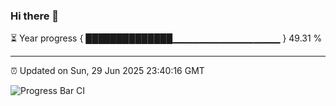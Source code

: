 ### Hi there 👋

⏳ Year progress { ██████████████▁▁▁▁▁▁▁▁▁▁▁▁▁▁▁▁ } 49.31 %

---

⏰ Updated on Sun, 29 Jun 2025 23:40:16 GMT

![Progress Bar CI](https://github.com/IshwaranRudhara/GIT-ACTION/workflows/Progress%20Bar%20CI/badge.svg)
